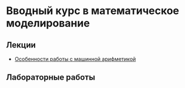 # Вводный курс в математическое моделирование

## Лекции

* [Особенности работы с машинной арифметикой](theory/numbers.md)

## Лабораторные работы